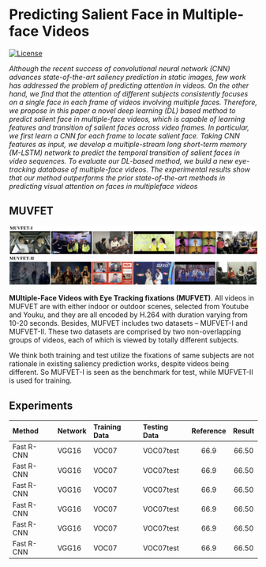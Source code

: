 # Predicting Salient Face in Multiple-face Videos
[![License](https://img.shields.io/badge/license-BSD-blue.svg)](LICENSE)

*Although the recent success of convolutional neural network
(CNN) advances state-of-the-art saliency prediction in
static images, few work has addressed the problem of predicting
attention in videos. On the other hand, we find that
the attention of different subjects consistently focuses on a
single face in each frame of videos involving multiple faces.
Therefore, we propose in this paper a novel deep learning
(DL) based method to predict salient face in multiple-face
videos, which is capable of learning features and transition
of salient faces across video frames. In particular, we first
learn a CNN for each frame to locate salient face. Taking
CNN features as input, we develop a multiple-stream long
short-term memory (M-LSTM) network to predict the temporal
transition of salient faces in video sequences. To evaluate
our DL-based method, we build a new eye-tracking
database of multiple-face videos. The experimental results
show that our method outperforms the prior state-of-the-art
methods in predicting visual attention on faces in multipleface
videos*

## MUVFET
![Video_class](./Video_class.png)

**MUltiple-Face Videos with Eye Tracking fixations (MUFVET)**. All videos in MUFVET
are with either indoor or outdoor scenes, selected from Youtube
and Youku, and they are all encoded by H.264 with
duration varying from 10-20 seconds. Besides, MUFVET
includes two datasets – MUFVET-I and MUFVET-II. These
two datasets are comprised by two non-overlapping groups
of videos, each of which is viewed by totally different subjects.

We think both training and test utilize the fixations of same subjects are not rationale in existing saliency prediction works, despite videos being different. So MUFVET-I is seen as the benchmark for test, while MUFVET-II is used for training.

## Experiments
| Method | Network | Training Data | Testing Data | Reference | Result |
| :----- | :------ | :------------ | :----------- | :-------: | :----: |
| Fast R-CNN | VGG16 | VOC07 | VOC07test | 66.9 | 66.50 |
| Fast R-CNN | VGG16 | VOC07 | VOC07test | 66.9 | 66.50 |
| Fast R-CNN | VGG16 | VOC07 | VOC07test | 66.9 | 66.50 |
| Fast R-CNN | VGG16 | VOC07 | VOC07test | 66.9 | 66.50 |
| Fast R-CNN | VGG16 | VOC07 | VOC07test | 66.9 | 66.50 |
| Fast R-CNN | VGG16 | VOC07 | VOC07test | 66.9 | 66.50 |
